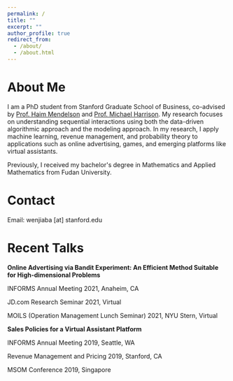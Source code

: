 ```yaml
---
permalink: /
title: ""
excerpt: ""
author_profile: true
redirect_from: 
  - /about/
  - /about.html
---
```


About Me
======

I am a PhD student from Stanford Graduate School of Business, co-advised by [Prof. Haim Mendelson](https://www.gsb.stanford.edu/faculty-research/faculty/haim-mendelson) and [Prof. Michael Harrison](https://www.gsb.stanford.edu/faculty-research/faculty/j-michael-harrison).
My research focuses on understanding sequential interactions using both the data-driven algorithmic approach and the modeling approach. In my research, I apply machine learning, revenue management, and probability theory to applications such as online advertising, games, and emerging platforms like virtual assistants.

Previously, I received my bachelor's degree in Mathematics and Applied Mathematics from Fudan University.
  
Contact
======
Email: wenjiaba [at] stanford.edu

Recent Talks
======

**Online Advertising via Bandit Experiment: An Efficient Method Suitable for High-dimensional Problems**

INFORMS Annual Meeting 2021, Anaheim, CA

JD.com Research Seminar 2021, Virtual

MOILS (Operation Management Lunch Seminar) 2021, NYU Stern, Virtual

**Sales Policies for a Virtual Assistant Platform**

INFORMS Annual Meeting 2019, Seattle, WA 

Revenue Management and Pricing 2019, Stanford, CA 

MSOM Conference 2019, Singapore





